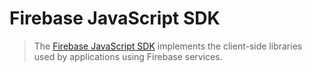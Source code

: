 # Firebase JavaScript SDK

> The [Firebase JavaScript SDK](https://firebase.google.com/docs/reference/js) implements the client-side libraries used by applications using Firebase services.
